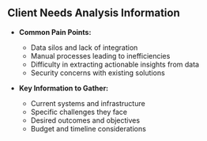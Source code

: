 ## Client Needs Analysis Information

- **Common Pain Points:**
  - Data silos and lack of integration
  - Manual processes leading to inefficiencies
  - Difficulty in extracting actionable insights from data
  - Security concerns with existing solutions

- **Key Information to Gather:**
  - Current systems and infrastructure
  - Specific challenges they face
  - Desired outcomes and objectives
  - Budget and timeline considerations 